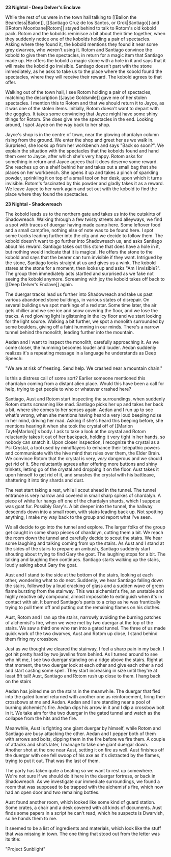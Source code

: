 **23 Nightal - Deep Delver's Enclave**

While the rest of us were in the town hall talking to [[Bailon the Beardless|Bailon]], [[Santiago Cruz de los Santos, or Grok|Santiago]] and [[Rotom Moonbane|Rotom]] stayed behind to talk to Rotom's old kobold pack. Rotom and the kobolds reminisce a bit about their time together, when they suddenly notice one of the kobolds holding a pair of spectacles. Asking where they found it, the kobold mentions they found it near some grey dwarves, who weren't using it. Rotom and Santiago convince the kobold to give them the spectacles, in return for a magic item that Santiago made up. He offers the kobold a magic stone with a hole in it and says that it will make the kobold go invisible. Santiago doesn't part with the stone immediately, as he asks to take us to the place where the kobold found the spectacles, where they will receive their reward. The kobold agrees to that offer.

Walking out of the town hall, I see Rotom holding a pair of spectacles, matching the description [[Jayce Goldsmile]] gave me of her stolen spectacles. I mention this to Rotom and that we should return it to Jayce, as it was one of the stolen items. Initially, Rotom doesn't want to depart with the goggles. It takes some convincing that Jayce might have some shiny things for Rotom. She does give me the spectacles in the end. Looking around, I spot Jayce on the way back to her shop.

Jayce's shop is in the centre of town, near the glowing chardalyn column rising from the ground. We enter the shop and greet her as we walk in. Surprised, she looks up from her workbench and says "Back so soon?". We explain the situation with the spectacles that the kobolds found and hand them over to Jayce, after which she's very happy. Rotom asks for something in return and Jayce agrees that it does deserve some reward. She reaches up on a shelf behind her and takes out a small bag that she places on her workbench. She opens it up and takes a pinch of sparkling powder, sprinkling it on top of a small tool on her desk, upon which it turns invisible. Rotom's fascinated by this powder and gladly takes it as a reward. We leave Jayce to her work again and set out with the kobold to find the place where they found the spectacles.

**23 Nightal - Shadowreach**

The kobold leads us to the northern gate and takes us into the outskirts of Shadowreach. Walking through a few twisty streets and alleyways, we find a spot with traces of duergar having made camp here. Some leftover food and a small campfire, nothing else of note was to be found here. I spot some tracks leading further into the city and we decide to follow them. The kobold doesn't want to go further into Shadowreach us, and asks Santiago about his reward. Santiago takes out this stone that does have a hole in it, but nothing would indicate that it is magical. He offers the stone to the kobold and says that the bearer can turn invisible if they want. Intrigued by the stone, Santiago looks straight at us and gives us a wink. The kobold stares at the stone for a moment, then looks up and asks "Am I invisible?". The group then immediately acts startled and surprised as we fake not seeing the kobold anymore. Screaming with joy the kobold takes off back to [[Deep Delver's Enclave]] again.

The duergar tracks lead us further into Shadowreach and take us past various abandoned stone buildings, in various states of disrepair. On several buildings we spot markings of a red star. Some time later, the air gets chillier and we see ice and snow covering the floor, and we lose the tracks. A red glowing light is glistening in the icy floor and we start looking for the light source. Walking a bit further, we spot a monolith surrounded by some boulders, giving off a faint humming in our minds. There's a narrow tunnel behind the monolith, leading further into the mountain.

Aedan and I want to inspect the monolith, carefully approaching it. As we come closer, the humming becomes louder and louder. Aedan suddenly realizes it's a repeating message in a language he understands as Deep Speech:

"We are at risk of freezing. Send help. We crashed near a mountain chain."

Is this a distress call of some sort? Earlier someone mentioned this chardalyn coming from a distant alien place. Would this have been a call for help, trying to get people to who or whatever crashed here?

Santiago, Aust and Rotom start inspecting the surroundings, when suddenly Rotom starts screaming like mad. Santiago picks her up and takes her back a bit, where she comes to her senses again. Aedan and I run up to see what's wrong, when she mentions having heard a very loud beeping noise in her mind, driving her mad. Asking if she's heard this beeping before, she mentions hearing it when she took the crystal off of [[Marlon Tayte|Marlon]]'s body. I ask to take a look at the crystal and Rotom reluctantly takes it out of her backpack, holding it very tight in her hands, so nobody can snatch it. Upon closer inspection, I recognize the crystal as a Psi Crystal, a tool used by mindflayers to enhance their telepathic powers and communicate with the hive mind that rules over them, the Elder Brain. We convince Rotom that the crystal is very, _very_ dangerous and we should get rid of it. She reluctantly agrees after offering more buttons and shiny trinkets, letting go of the crystal and dropping it on the floor. Aust takes it upon himself to get rid of it, and smashes the crystal with his battleaxe, shattering it into tiny shards and dust.

The rest start taking a rest, while I scout ahead in the tunnel. The tunnel entrance is very narrow and covered in small sharp spikes of chardalyn. A piece of white fur hangs off one of the chardalyn shards, which I suppose was goat fur. Possibly Gary's. A bit deeper into the tunnel, the hallway descends down into a small room, with stairs leading back up. Not spotting anything, I make my way back to the group and report what I've seen.

We all decide to go into the tunnel and explore. The larger folks of the group get caught in some sharp pieces of chardalyn, cutting them a bit. We reach the room down the tunnel and carefully decide to scout the stairs. We hear some laughing and talking coming from up the stairs. As Aust and I stand at the sides of the stairs to prepare an ambush, Santiago suddenly start shouting about trying to find Gary the goat. The laughing stops for a bit. The talking and laughing then continues. Santiago starts walking up the stairs, loudly asking about Gary the goat.

Aust and I stand to the side at the bottom of the stairs, looking at each other, wondering what to do next. Suddenly, we hear Santiago falling down the stairs, followed by a loud cracking of glass and a sudden wave of green flame bursting from the stairway. This was alchemist's fire, an unstable and highly reactive oily compound, almost impossible to extinguish when it's in contact with air. It burned Santiago's pants to a crisp as he was frantically trying to pull them off and putting out the remaining flames on his clothes.

Aust, Rotom and I ran up the stairs, narrowly avoiding the burning patches of alchemist's fire, when we were met by two duergar at the top of the stairs. We saw a third one who ran into a gated tunnel. The three of us made quick work of the two dwarves, Aust and Rotom up close, I stand behind them firing my crossbow.

Just as we thought we cleared the stairway, I feel a sharp pain in my back. I got hit pretty hard by two javelins from behind. As I turned around to see who hit me, I see two duergar standing on a ridge above the stairs. Right at that moment, the two duergar look at each other and give each other a nod and start casting some spell. They start increasing in size until they're at least 8ft tall! Aust, Santiago and Rotom rush up close to them. I hang back on the stairs

Aedan has joined me on the stairs in the meanwhile. The duergar that fled into the gated tunnel returned with another one as reinforcement, firing their crossbows at me and Aedan. Aedan and I are standing near a pool of burning alchemist's fire. Aedan dips his arrow in it and I dip a crossbow bolt in it. We take aim for the two duergar in the gated tunnel and watch as the collapse from the hits and the fire.

Meanwhile, Aust is fighting one giant duergar by himself, while Rotom and Santiago are busy attacking the other. Aedan and I pepper both of them with arrows and bolts, dipping them in the fire before we fire them. A couple of attacks and shots later, I manage to take one giant duergar down. Another shot at the one near Aust, setting it on fire as well. Aust finishes off the duergar with one fell swoop of his axe as it's distracted by the flames, trying to put it out. That was the last of them.

The party has taken quite a beating so we want to rest up somewhere. We're not sure if we should do it here in the duergar fortress, or back in Shadowreach. As we investigate our immediate surroundings, we found a room that was supposed to be trapped with the alchemist's fire, which now had an open door and two remaining bottles.

Aust found another room, which looked like some kind of guard station. Some crates, a chair and a desk covered with all kinds of documents. Aust finds some papers in a script he can't read, which he suspects is Dwarvish, so he hands them to me. 

It seemed to be a list of ingredients and materials, which look like the stuff that was missing in town. The one thing that stood out from the letter was its title:

"Project Sunblight"